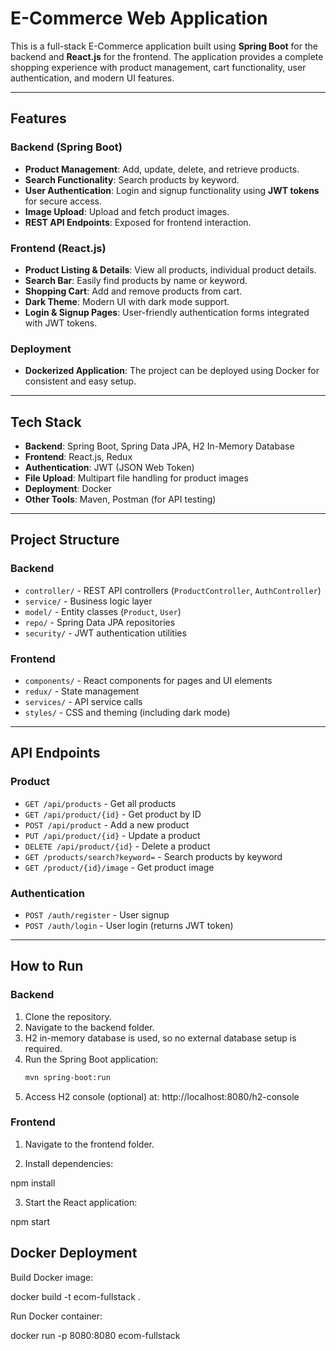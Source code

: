 # E-Commerce Web Application

This is a full-stack E-Commerce application built using **Spring Boot** for the backend and **React.js** for the frontend. The application provides a complete shopping experience with product management, cart functionality, user authentication, and modern UI features.

---

## Features

### Backend (Spring Boot)
- **Product Management**: Add, update, delete, and retrieve products.
- **Search Functionality**: Search products by keyword.
- **User Authentication**: Login and signup functionality using **JWT tokens** for secure access.
- **Image Upload**: Upload and fetch product images.
- **REST API Endpoints**: Exposed for frontend interaction.

### Frontend (React.js)
- **Product Listing & Details**: View all products, individual product details.
- **Search Bar**: Easily find products by name or keyword.
- **Shopping Cart**: Add and remove products from cart.
- **Dark Theme**: Modern UI with dark mode support.
- **Login & Signup Pages**: User-friendly authentication forms integrated with JWT tokens.

### Deployment
- **Dockerized Application**: The project can be deployed using Docker for consistent and easy setup.

---

## Tech Stack

- **Backend**: Spring Boot, Spring Data JPA, H2 In-Memory Database
- **Frontend**: React.js, Redux
- **Authentication**: JWT (JSON Web Token)
- **File Upload**: Multipart file handling for product images
- **Deployment**: Docker
- **Other Tools**: Maven, Postman (for API testing)

---

## Project Structure

### Backend
- `controller/` - REST API controllers (`ProductController`, `AuthController`)
- `service/` - Business logic layer
- `model/` - Entity classes (`Product`, `User`)
- `repo/` - Spring Data JPA repositories
- `security/` - JWT authentication utilities

### Frontend
- `components/` - React components for pages and UI elements
- `redux/` - State management
- `services/` - API service calls
- `styles/` - CSS and theming (including dark mode)

---

## API Endpoints

### Product
- `GET /api/products` - Get all products
- `GET /api/product/{id}` - Get product by ID
- `POST /api/product` - Add a new product
- `PUT /api/product/{id}` - Update a product
- `DELETE /api/product/{id}` - Delete a product
- `GET /products/search?keyword=` - Search products by keyword
- `GET /product/{id}/image` - Get product image

### Authentication
- `POST /auth/register` - User signup
- `POST /auth/login` - User login (returns JWT token)

---

## How to Run

### Backend
1. Clone the repository.
2. Navigate to the backend folder.
3. H2 in-memory database is used, so no external database setup is required.
4. Run the Spring Boot application:
   ```bash
   mvn spring-boot:run
5. Access H2 console (optional) at: http://localhost:8080/h2-console

### Frontend

1. Navigate to the frontend folder.

2. Install dependencies:

npm install

3. Start the React application:

npm start

## Docker Deployment

Build Docker image:

docker build -t ecom-fullstack .

Run Docker container:

docker run -p 8080:8080 ecom-fullstack



